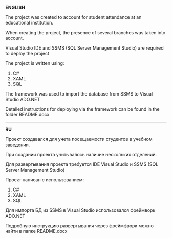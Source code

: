 **ENGLISH**

The project was created to account for student attendance at an educational institution.

When creating the project, the presence of several branches was taken into account.

Visual Studio IDE and SSMS (SQL Server Management Studio) are required to deploy the project

The project is written using:

1) С#
2) XAML
3) SQL

The framework was used to import the database from SSMS to Visual Studio ADO.NET 

Detailed instructions for deploying via the framework can be found in the folder README.docx

-----------------------------------------------------------------------------------------------------------------------------------------------------------------------------

**RU**

Проект создавался для учета посещаемости студентов в учебном заведении.

При создании проекта учитывалось наличие нескольких отделений.

Для развертывания проекта требуется IDE Visual Studio и SSMS (SQL Server Management Studio)

Проект написан с использованием:

1) С#
2) XAML
3) SQL

Для импорта БД из SSMS в Visual Studio использовался фреймворк ADO.NET 

Подробную инструкцию развертывания через фреймфворк можно найти в папке README.docx
